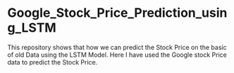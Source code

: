 # Google_Stock_Price_Prediction_using_LSTM
This repository shows that how we can predict the Stock Price on the basic of old Data using the LSTM Model. Here I have used the Google stock Price data to predict the Stock Price.

